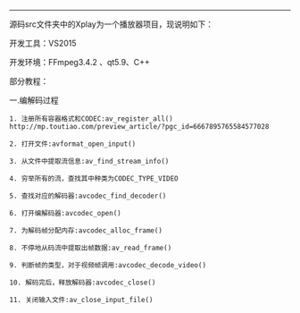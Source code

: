 ************************************************************************************************************
源码src文件夹中的Xplay为一个播放器项目，现说明如下：

开发工具：VS2015 

开发环境：FFmpeg3.4.2 、qt5.9、C++ 

部分教程：

一.编解码过程

	1. 注册所有容器格式和CODEC:av_register_all()   http://mp.toutiao.com/preview_article/?pgc_id=6667895765584577028

	2. 打开文件:avformat_open_input()

	3. 从文件中提取流信息:av_find_stream_info()
	
	4. 穷举所有的流，查找其中种类为CODEC_TYPE_VIDEO
	
	5. 查找对应的解码器:avcodec_find_decoder()

	6. 打开编解码器:avcodec_open()

	7. 为解码帧分配内存:avcodec_alloc_frame()

	8. 不停地从码流中提取出帧数据:av_read_frame()

	9. 判断帧的类型，对于视频帧调用:avcodec_decode_video()

	10. 解码完后，释放解码器:avcodec_close()

	11. 关闭输入文件:av_close_input_file()

